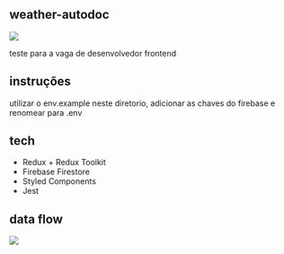## weather-autodoc

![](https://i.imgur.com/9hurVaz.png)

teste para a vaga de desenvolvedor frontend

## instruções

utilizar o env.example neste diretorio, adicionar as chaves do firebase e renomear para .env

## tech

* Redux + Redux Toolkit
* Firebase Firestore
* Styled Components
* Jest

## data flow
![](https://i.imgur.com/E91tAHx.png)
